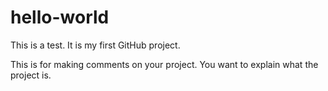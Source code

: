 # hello-world
This is a test. It is my first GitHub project.

This is for making comments on your project. You want to explain what the project is.

